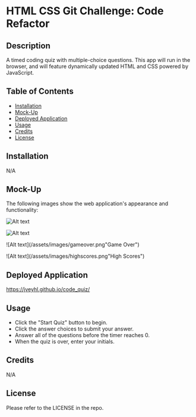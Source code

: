 # HTML CSS Git Challenge: Code Refactor

## Description

A timed coding quiz with multiple-choice questions. This app will run in the browser, and will feature dynamically updated HTML and CSS powered by JavaScript.

## Table of Contents

- [Installation](#installation)
- [Mock-Up](#mock-up)
- [Deployed Application](#deployed-application)
- [Usage](#usage)
- [Credits](#credits)
- [License](#license)

## Installation

N/A

## Mock-Up

The following images show the web application's appearance and functionality:

![Alt text](/assets/images/home.png"Home")

![Alt text](/assets/images/quiz.png"Quiz")

![Alt text](/assets/images/gameover.png"Game Over")

![Alt text](/assets/images/highscores.png"High Scores")

## Deployed Application

https://jveyhl.github.io/code_quiz/

## Usage

- Click the "Start Quiz" button to begin.
- Click the answer choices to submit your answer.
- Answer all of the questions before the timer reaches 0.
- When the quiz is over, enter your initials.

## Credits

N/A

## License

Please refer to the LICENSE in the repo.
